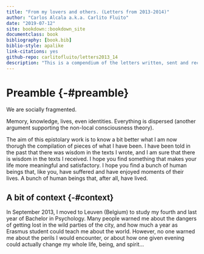 ```yaml
--- 
title: "From my lovers and others. (Letters from 2013-2014)"
author: "Carlos Alcala a.k.a. Carlito Fluito"
date: "2019-07-12"
site: bookdown::bookdown_site
documentclass: book
bibliography: [book.bib]
biblio-style: apalike
link-citations: yes
github-repo: carlitofluito/letters2013_14
description: "This is a compendium of the letters written, sent and received between October 2013 and September 2014."
---
```


# Preamble {-#preamble}

We are socially fragmented. 

Memory, knowledge, lives, even identities. Everything is dispersed (another argument supporting the non-local consciousness theory). 

The aim of this epistolary work is to know a bit better what I am now thorugh the compilation of pieces of what I have been. I have been told in the past that there was wisdom in the texts I wrote, and I am sure that there is wisdom in the texts I received. 
I hope you find something that makes your life more meaningful and satisfactory. I hope you find a bunch of human beings that, like you, have suffered and have enjoyed moments of their lives. A bunch of human beings that, after all, have lived.

## A bit of context {-#context}

In September 2013, I moved to Leuven (Belgium) to study my fourth and last year of Bachelor in Psychology. Many people warned me about the dangers of getting lost in the wild parties of the city, and how much a year as Erasmus student could teach me about the world. However, no one warned me about the perils I would encounter, or about how one given evening could actually change my whole life, being, and spirit… 
